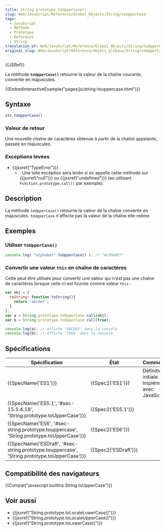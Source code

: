 ```yaml
---
title: String.prototype.toUpperCase()
slug: Web/JavaScript/Reference/Global_Objects/String/toUpperCase
tags:
  - JavaScript
  - Méthode
  - Prototype
  - Reference
  - String
translation_of: Web/JavaScript/Reference/Global_Objects/String/toUpperCase
original_slug: Web/JavaScript/Reference/Objets_globaux/String/toUpperCase
---
```

{{JSRef}}

La méthode **`toUpperCase()`** retourne la valeur de la chaîne courante, convertie en majuscules.

{{EmbedInteractiveExample("pages/js/string-touppercase.html")}}

## Syntaxe

```js
str.toUpperCase()
```

### Valeur de retour

Une nouvelle chaîne de caractères obtenue à partir de la chaîne appelante, passée en majuscules.

### Exceptions levées

- {{jsxref("TypeError")}}
  - : Une telle exception sera levée si on appelle cette méthode sur {{jsxref("null")}} ou {{jsxref("undefined")}} (en utilisant `Function.prototype.call()` par exemple).

## Description

La méthode `toUpperCase()` retourne la valeur de la chaîne convertie en majuscules. `toUpperCase` n'affecte pas la valeur de la chaîne elle-même.

## Exemples

### Utiliser `toUpperCase()`

```js
console.log( "alphabet".toUpperCase() ); // "ALPHABET"
```

### Convertir une valeur `this` en chaîne de caractères

Cette peut être utilisée pour convertir une valeur qui n'est pas une chaîne de caractères lorsque celle-ci est fournie comme valeur `this` :

```js
var obj = {
  toString: function toString(){
    return 'abcdef';
  }
};
var a = String.prototype.toUpperCase.call(obj);
var b = String.prototype.toUpperCase.call(true);

console.log(a); // Affiche 'ABCDEF' dans la console
console.log(b); // Affiche 'TRUE' dans la console
```

## Spécifications

| Spécification                                                                                                                | État                         | Commentaires                                          |
| ---------------------------------------------------------------------------------------------------------------------------- | ---------------------------- | ----------------------------------------------------- |
| {{SpecName('ES1')}}                                                                                                     | {{Spec2('ES1')}}         | Définition initiale. Implémentée avec JavaScript 1.0. |
| {{SpecName('ES5.1', '#sec-15.5.4.18', 'String.prototype.toUpperCase')}}                             | {{Spec2('ES5.1')}}     |                                                       |
| {{SpecName('ES6', '#sec-string.prototype.touppercase', 'String.prototype.toUpperCase')}}         | {{Spec2('ES6')}}         |                                                       |
| {{SpecName('ESDraft', '#sec-string.prototype.touppercase', 'String.prototype.toUpperCase')}} | {{Spec2('ESDraft')}} |                                                       |

## Compatibilité des navigateurs

{{Compat("javascript.builtins.String.toUpperCase")}}

## Voir aussi

- {{jsxref("String.prototype.toLocaleLowerCase()")}}
- {{jsxref("String.prototype.toLocaleUpperCase()")}}
- {{jsxref("String.prototype.toLowerCase()")}}
